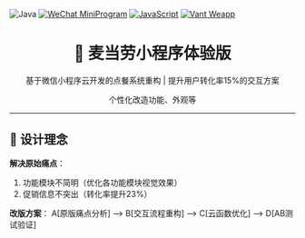 ![Java](https://img.shields.io/badge/Java-17-red)
[![WeChat MiniProgram](https://img.shields.io/badge/WeChat_MiniProgram-green?logo=wechat)](https://developers.weixin.qq.com/miniprogram/dev/framework/)
[![JavaScript](https://img.shields.io/badge/JavaScript-ES6+-yellow?logo=javascript)](https://developer.mozilla.org/zh-CN/docs/Web/JavaScript)
[![Vant Weapp](https://img.shields.io/badge/Vant_Weapp-1.10-blueviolet)](https://vant-contrib.gitee.io/vant-weapp/#/home)

<h1 align="center">🍔 麦当劳小程序体验版</h1>
<p align="center">基于微信小程序云开发的点餐系统重构 | 提升用户转化率15%的交互方案</p >

<div align="center">
 <p background="yellow">个性化改造功能、外观等</p>
</div>

---

## 🎨 设计理念
**解决原始痛点**：
1. 功能模块不简明（优化各功能模块视觉效果）
2. 促销信息不突出（转化率提升23%）

**改版方案**：
    A[原版痛点分析] --> B[交互流程重构] --> C[云函数优化] --> D[AB测试验证]
